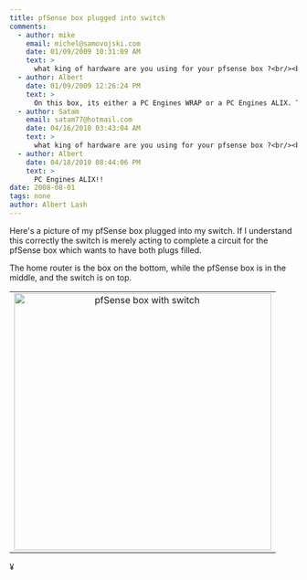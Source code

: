 ```yaml
---
title: pfSense box plugged into switch
comments:
  - author: mike
    email: michel@samovojski.com
    date: 01/09/2009 10:31:09 AM
    text: >
      what king of hardware are you using for your pfsense box ?<br/><br/>thank you
  - author: Albert
    date: 01/09/2009 12:26:24 PM
    text: >
      On this box, its either a PC Engines WRAP or a PC Engines ALIX. They make great hardware. The WRAPs are no longer available (or in incredibly short supply) but the ALIX boards are available at good prices at a variety of online retailers.
  - author: Satam
    email: satam77@hotmail.com
    date: 04/16/2010 03:43:04 AM
    text: >
      what king of hardware are you using for your pfsense box ?<br/><br/>thank you<br/>
  - author: Albert
    date: 04/18/2010 08:44:06 PM
    text: >
      PC Engines ALIX!!
date: 2008-08-01
tags: none
author: Albert Lash
---
```

Here's a picture of my pfSense box plugged into my switch. If I understand this correctly the switch is merely acting to complete a circuit for the pfSense box which wants to have both plugs filled.

The home router is the box on the bottom, while the pfSense box is in the middle, and the switch is on top.

<table width="500"><tr><td align="center"><a href='http://www-sa.evenserver.com/s/img/2008/08/dsc00001.JPG' title='dsc00001.JPG' class="thickbox">
<img src='http://www-sa.evenserver.com/s/img/2008/08/dsc00001.JPG' alt='pfSense box with switch' width="450"/></a></td></tr></table>

¥

